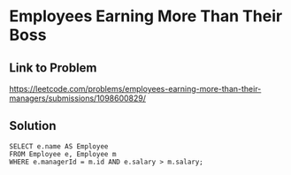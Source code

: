 # Employees Earning More Than Their Boss

## Link to Problem
https://leetcode.com/problems/employees-earning-more-than-their-managers/submissions/1098600829/

## Solution

```
SELECT e.name AS Employee
FROM Employee e, Employee m
WHERE e.managerId = m.id AND e.salary > m.salary;
```
